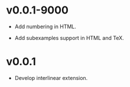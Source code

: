# v0.0.1-9000

- Add numbering in HTML. 

- Add subexamples support in HTML and TeX.

# v0.0.1

- Develop interlinear extension.